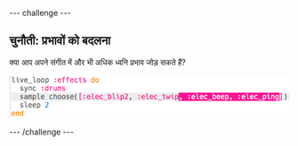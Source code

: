 --- challenge ---

## चुनौती: प्रभावों को बदलना

क्या आप अपने संगीत में और भी अधिक ध्वनि प्रभाव जोड़ सकते हैं?

![स्क्रीनशॉट](images/dj-effects-more.png)

--- /challenge ---